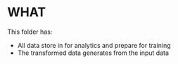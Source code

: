# WHAT
This folder has:
- All data store in for analytics and prepare for training
- The transformed data generates from the input data

